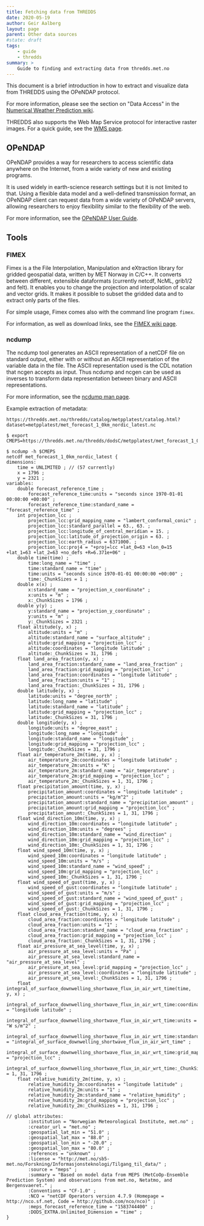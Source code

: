 ```yaml
---
title: Fetching data from THREDDS
date: 2020-05-19
author: Geir Aalberg
layout: page
parent: Other data sources
#state: draft
tags:
    - guide
    - thredds
summary: >
    Guide to finding and extracting data from thredds.met.no
---
```


This document is a brief introduction in how to extract and visualize data
from THREDDS using the OPeNDAP protocol.

For more information, please see the section on "Data Access" in the [Numerical
Weather Prediction wiki](https://github.com/metno/NWPdocs/wiki/Data-access).

THREDDS also supports the Web Map Service protocol for interactive raster images.
For a quick guide, see the [WMS page](./WMS).

## OPeNDAP

OPeNDAP provides a way for researchers to access scientific data anywhere on the
Internet, from a wide variety of new and existing programs.

It is used widely in earth-science research settings but it is not limited to
that. Using a flexible data model and a well-defined transmission format, an
OPeNDAP client can request data from a wide variety of OPeNDAP servers, allowing
researchers to enjoy flexibility similar to the flexibility of the web.

For more information, see the [OPeNDAP User
Guide](https://opendap.github.io/documentation/UserGuideComprehensive.html).

## Tools

### FIMEX

Fimex is a the File Interpolation, Manipulation and eXtraction library for
gridded geospatial data, written by MET Norway in C/C++. It converts between
different, extensible dataformats (currently netcdf, NcML, grib1/2 and felt). It
enables you to change the projection and interpolation of scalar and vector
grids. It makes it possible to subset the gridded data and to extract only parts
of the files.

For simple usage, Fimex comes also with the command line program `fimex`.

For information, as well as download links, see the [FIMEX wiki
page](https://wiki.met.no/fimex/start).

### ncdump

The ncdump tool generates an ASCII representation of a netCDF file on standard
output, either with or without an ASCII representation of the variable data in
the file. The ASCII representation used is the CDL notation that ncgen accepts
as input. Thus ncdump and ncgen can be used as inverses to transform data
representation between binary and ASCII representations.

For more information, see the [ncdump man
page](http://www.bic.mni.mcgill.ca/users/sean/Docs/netcdf/guide.txn_79.html).

Example extraction of metadata:

    https://thredds.met.no/thredds/catalog/metpplatest/catalog.html?dataset=metpplatest/met_forecast_1_0km_nordic_latest.nc

    $ export CMEPS=https://thredds.met.no/thredds/dodsC/metpplatest/met_forecast_1_0km_nordic_latest.nc

    $ ncdump -h $CMEPS
    netcdf met_forecast_1_0km_nordic_latest {
    dimensions:
        time = UNLIMITED ; // (57 currently)
        x = 1796 ;
        y = 2321 ;
    variables:
        double forecast_reference_time ;
            forecast_reference_time:units = "seconds since 1970-01-01 00:00:00 +00:00" ;
            forecast_reference_time:standard_name = "forecast_reference_time" ;
        int projection_lcc ;
            projection_lcc:grid_mapping_name = "lambert_conformal_conic" ;
            projection_lcc:standard_parallel = 63., 63. ;
            projection_lcc:longitude_of_central_meridian = 15. ;
            projection_lcc:latitude_of_projection_origin = 63. ;
            projection_lcc:earth_radius = 6371000. ;
            projection_lcc:proj4 = "+proj=lcc +lat_0=63 +lon_0=15 +lat_1=63 +lat_2=63 +no_defs +R=6.371e+06" ;
        double time(time) ;
            time:long_name = "time" ;
            time:standard_name = "time" ;
            time:units = "seconds since 1970-01-01 00:00:00 +00:00" ;
            time:_ChunkSizes = 1 ;
        double x(x) ;
            x:standard_name = "projection_x_coordinate" ;
            x:units = "m" ;
            x:_ChunkSizes = 1796 ;
        double y(y) ;
            y:standard_name = "projection_y_coordinate" ;
            y:units = "m" ;
            y:_ChunkSizes = 2321 ;
        float altitude(y, x) ;
            altitude:units = "m" ;
            altitude:standard_name = "surface_altitude" ;
            altitude:grid_mapping = "projection_lcc" ;
            altitude:coordinates = "longitude latitude" ;
            altitude:_ChunkSizes = 31, 1796 ;
        float land_area_fraction(y, x) ;
            land_area_fraction:standard_name = "land_area_fraction" ;
            land_area_fraction:grid_mapping = "projection_lcc" ;
            land_area_fraction:coordinates = "longitude latitude" ;
            land_area_fraction:units = "1" ;
            land_area_fraction:_ChunkSizes = 31, 1796 ;
        double latitude(y, x) ;
            latitude:units = "degree_north" ;
            latitude:long_name = "latitude" ;
            latitude:standard_name = "latitude" ;
            latitude:grid_mapping = "projection_lcc" ;
            latitude:_ChunkSizes = 31, 1796 ;
        double longitude(y, x) ;
            longitude:units = "degree_east" ;
            longitude:long_name = "longitude" ;
            longitude:standard_name = "longitude" ;
            longitude:grid_mapping = "projection_lcc" ;
            longitude:_ChunkSizes = 31, 1796 ;
        float air_temperature_2m(time, y, x) ;
            air_temperature_2m:coordinates = "longitude latitude" ;
            air_temperature_2m:units = "K" ;
            air_temperature_2m:standard_name = "air_temperature" ;
            air_temperature_2m:grid_mapping = "projection_lcc" ;
            air_temperature_2m:_ChunkSizes = 1, 31, 1796 ;
        float precipitation_amount(time, y, x) ;
            precipitation_amount:coordinates = "longitude latitude" ;
            precipitation_amount:units = "kg/m^2" ;
            precipitation_amount:standard_name = "precipitation_amount" ;
            precipitation_amount:grid_mapping = "projection_lcc" ;
            precipitation_amount:_ChunkSizes = 1, 31, 1796 ;
        float wind_direction_10m(time, y, x) ;
            wind_direction_10m:coordinates = "longitude latitude" ;
            wind_direction_10m:units = "degrees" ;
            wind_direction_10m:standard_name = "wind_direction" ;
            wind_direction_10m:grid_mapping = "projection_lcc" ;
            wind_direction_10m:_ChunkSizes = 1, 31, 1796 ;
        float wind_speed_10m(time, y, x) ;
            wind_speed_10m:coordinates = "longitude latitude" ;
            wind_speed_10m:units = "m/s" ;
            wind_speed_10m:standard_name = "wind_speed" ;
            wind_speed_10m:grid_mapping = "projection_lcc" ;
            wind_speed_10m:_ChunkSizes = 1, 31, 1796 ;
        float wind_speed_of_gust(time, y, x) ;
            wind_speed_of_gust:coordinates = "longitude latitude" ;
            wind_speed_of_gust:units = "m/s" ;
            wind_speed_of_gust:standard_name = "wind_speed_of_gust" ;
            wind_speed_of_gust:grid_mapping = "projection_lcc" ;
            wind_speed_of_gust:_ChunkSizes = 1, 31, 1796 ;
        float cloud_area_fraction(time, y, x) ;
            cloud_area_fraction:coordinates = "longitude latitude" ;
            cloud_area_fraction:units = "1" ;
            cloud_area_fraction:standard_name = "cloud_area_fraction" ;
            cloud_area_fraction:grid_mapping = "projection_lcc" ;
            cloud_area_fraction:_ChunkSizes = 1, 31, 1796 ;
        float air_pressure_at_sea_level(time, y, x) ;
            air_pressure_at_sea_level:units = "Pa" ;
            air_pressure_at_sea_level:standard_name = "air_pressure_at_sea_level" ;
            air_pressure_at_sea_level:grid_mapping = "projection_lcc" ;
            air_pressure_at_sea_level:coordinates = "longitude latitude" ;
            air_pressure_at_sea_level:_ChunkSizes = 1, 31, 1796 ;
        float integral_of_surface_downwelling_shortwave_flux_in_air_wrt_time(time, y, x) ;
            integral_of_surface_downwelling_shortwave_flux_in_air_wrt_time:coordinates = "longitude latitude" ;
            integral_of_surface_downwelling_shortwave_flux_in_air_wrt_time:units = "W s/m^2" ;
            integral_of_surface_downwelling_shortwave_flux_in_air_wrt_time:standard_name = "integral_of_surface_downwelling_shortwave_flux_in_air_wrt_time" ;
            integral_of_surface_downwelling_shortwave_flux_in_air_wrt_time:grid_mapping = "projection_lcc" ;
            integral_of_surface_downwelling_shortwave_flux_in_air_wrt_time:_ChunkSizes = 1, 31, 1796 ;
        float relative_humidity_2m(time, y, x) ;
            relative_humidity_2m:coordinates = "longitude latitude" ;
            relative_humidity_2m:units = "1" ;
            relative_humidity_2m:standard_name = "relative_humidity" ;
            relative_humidity_2m:grid_mapping = "projection_lcc" ;
            relative_humidity_2m:_ChunkSizes = 1, 31, 1796 ;

    // global attributes:
            :institution = "Norwegian Meteorological Institute, met.no" ;
            :creator_url = "met.no" ;
            :geospatial_lat_min = "51.0" ;
            :geospatial_lat_max = "88.0" ;
            :geospatial_lon_min = "-20.0" ;
            :geospatial_lon_max = "80.0" ;
            :references = "unknown" ;
            :license = "http://met.no/sb5-met.no/Forskning/Informasjonsteknologi/Tilgang_til_data/" ;
            :source = "meps" ;
            :summary = "Based on model data from MEPS (MetCoOp-Ensemble Prediction System) and observations from met.no, Netatmo, and Bergensvaeret." ;
            :Conventions = "CF-1.0" ;
            :NCO = "netCDF Operators version 4.7.9 (Homepage = http://nco.sf.net, Code = http://github.com/nco/nco)" ;
            :meps_forecast_reference_time = "1583744400" ;
            :DODS_EXTRA.Unlimited_Dimension = "time" ;
    }
